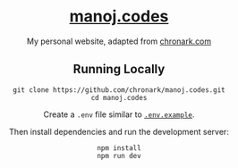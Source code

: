 <div align="center">
    <a href="https://manoj.codes"><h1 align="center">manoj.codes</h1></a>

My personal website, adapted from [chronark.com](https://github.com/chronark/chronark.com)

## Running Locally

```sh-session
git clone https://github.com/chronark/manoj.codes.git
cd manoj.codes
```

Create a `.env` file similar to [`.env.example`](https://github.com/chronark/manoj.codes/blob/main/.env.example).

Then install dependencies and run the development server:
```sh-session
npm install
npm run dev
```